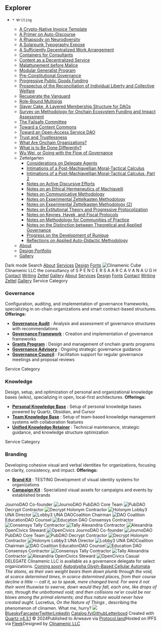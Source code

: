 ## Explorer
  *     * Writing
      * [A Crypto-Native Invoice Template](https://www.clinamenic.com/writing/A-Crypto-Native-Invoice-Template)
      * [A Primer on Auto-Discourse](https://www.clinamenic.com/writing/A-Primer-on-Auto-Discourse)
      * [A Rhapsody on Neurodiversity](https://www.clinamenic.com/writing/A-Rhapsody-on-Neurodiversity)
      * [A Solarpunk Typography Expose](https://www.clinamenic.com/writing/A-Solarpunk-Typography-Expose)
      * [A Sufficiently Decentralized Work Arrangement](https://www.clinamenic.com/writing/A-Sufficiently-Decentralized-Work-Arrangement)
      * [Containers for Consultants](https://www.clinamenic.com/writing/Containers-for-Consultants)
      * [Content as a Decentralized Service](https://www.clinamenic.com/writing/Content-as-a-Decentralized-Service)
      * [Malattunement before Malice](https://www.clinamenic.com/writing/Malattunement-before-Malice)
      * [Modular Generalist Program](https://www.clinamenic.com/writing/Modular-Generalist-Program)
      * [Pre-Constitutional Governance](https://www.clinamenic.com/writing/Pre-Constitutional-Governance)
      * [Progressive Public Goods Funding](https://www.clinamenic.com/writing/Progressive-Public-Goods-Funding)
      * [Prospectus of the Reconciliation of Individual Liberty and Collective Welfare](https://www.clinamenic.com/writing/Prospectus-of-the-Reconciliation-of-Individual-Liberty-and-Collective-Welfare)
      * [Recuperate the Vanguard](https://www.clinamenic.com/writing/Recuperate-the-Vanguard)
      * [Role-Bound Multisigs](https://www.clinamenic.com/writing/Role-Bound-Multisigs)
      * [Slayer Cake, A Layered Membership Structure for DAOs](https://www.clinamenic.com/writing/Slayer-Cake,-A-Layered-Membership-Structure-for-DAOs)
      * [Survey on Methodology for Onchain Ecosystem Funding and Impact Assessment](https://www.clinamenic.com/writing/Survey-on-Methodology-for-Onchain-Ecosystem-Funding-and-Impact-Assessment)
      * [The Failsafe Committee](https://www.clinamenic.com/writing/The-Failsafe-Committee)
      * [Toward a Content Commons](https://www.clinamenic.com/writing/Toward-a-Content-Commons)
      * [Toward an Open-Access Service DAO](https://www.clinamenic.com/writing/Toward-an-Open-Access-Service-DAO)
      * [Trust and Trustlessness](https://www.clinamenic.com/writing/Trust-and-Trustlessness)
      * [What Are Onchain Organizations?](https://www.clinamenic.com/writing/What-Are-Onchain-Organizations)
      * [What is to Be Done Differently?](https://www.clinamenic.com/writing/What-is-to-Be-Done-Differently)
      * [Wu Wei, or Going with the Flow of Governance](https://www.clinamenic.com/writing/Wu-Gwei,-or-Going-with-the-Flow-of-Governance)
    * Zettelgarten
      * [Considerations on Delegate Agents](https://www.clinamenic.com/zettelgarten/Considerations-on-Delegate-Agents)
      * [Intimations of a Post-Machiavellian Moral-Tactical Calculus](https://www.clinamenic.com/zettelgarten/Intimations-of-a-Post-Machiavellian-Moral-Tactical-Calculus)
      * [Intimations of a Post-Machiavellian Moral-Tactical Calculus, Part 2](https://www.clinamenic.com/zettelgarten/Intimations-of-a-Post-Machiavellian-Moral-Tactical-Calculus,-Part-2)
      * [Notes on Active Discursive Efforts](https://www.clinamenic.com/zettelgarten/Notes-on-Active-Discursive-Efforts)
      * [Notes on an Ethical Hermeneutics of Machiavelli](https://www.clinamenic.com/zettelgarten/Notes-on-an-Ethical-Hermeneutics-of-Machiavelli)
      * [Notes on Communicative Methodology](https://www.clinamenic.com/zettelgarten/Notes-on-Communicative-Methodology)
      * [Notes on Experimental Zettelkasten Methodology](https://www.clinamenic.com/zettelgarten/Notes-on-Experimental-Zettelkasten-Methodology)
      * [Notes on Experimental Zettelkasten Methodology (2)](https://www.clinamenic.com/zettelgarten/Notes-on-Experimental-Zettelkasten-Methodology,-Part-2)
      * [Notes on Extitutional Theory and Progressive Protocolization](https://www.clinamenic.com/zettelgarten/Notes-on-Extitutional-Theory-and-Progressive-Protocolization)
      * [Notes on Keynes, Hayek, and Fiscal Protocols](https://www.clinamenic.com/zettelgarten/Notes-on-Keynes,-Hayek,-and-Fiscal-Protocols)
      * [Notes on Methodology for Communities of Practice](https://www.clinamenic.com/zettelgarten/Notes-on-Methodology-for-Communities-of-Practice)
      * [Notes on the Distinction between Theoretical and Applied Governance](https://www.clinamenic.com/zettelgarten/Notes-on-the-Distinction-between-Theoretical-and-Applied-Governance)
      * [Progress on the Development of Runique](https://www.clinamenic.com/zettelgarten/Progress-on-the-Development-of-Runique)
      * [Reflections on Applied Auto-Didactic Methodology](https://www.clinamenic.com/zettelgarten/Reflections-on-Applied-Auto-Didactic-Methodology)
    * [About](https://www.clinamenic.com/about)
    * [Design Portfolio](https://www.clinamenic.com/design)
    * [Gallery](https://www.clinamenic.com/gallery)


[](https://www.clinamenic.com/index.html)
Dark mode
Search
[About](https://www.clinamenic.com/about) [Services](https://www.clinamenic.com/services) [](https://www.clinamenic.com/) [Design](https://www.clinamenic.com/design) [](https://www.clinamenic.com/) [Fonts](https://www.clinamenic.com/typography)
![Clinamenic Cube](https://arweave.net/KIy4ZM-FoCYsj9DxH8WIVI-HmhZpPY4V_eVJI-1DFkw)
Clinamenic LLC
the consultancy of
S P E N C E R
S 
A A
R
C A V A N A U G H
[Contact](https://www.clinamenic.com/) [Writing](https://www.clinamenic.com/writing) [Zettel](https://www.clinamenic.com/zettelgarten) [](https://www.clinamenic.com/) [Gallery](https://www.clinamenic.com/gallery) [](https://www.clinamenic.com/)
[About](https://www.clinamenic.com/about) [Services](https://www.clinamenic.com/) [](https://www.clinamenic.com/) [Design](https://www.clinamenic.com/design) [](https://www.clinamenic.com/) [Fonts](https://www.clinamenic.com/typography)
[Contact](https://www.clinamenic.com/) [Writing](https://www.clinamenic.com/writing) [Zettel](https://www.clinamenic.com/zettelgarten) [](https://www.clinamenic.com/) [Gallery](https://www.clinamenic.com/gallery) [](https://www.clinamenic.com/)
Service Category
### Governance[](https://www.clinamenic.com/#governance)
Configuration, auditing, and implementation of governance frameworks, specializing in on-chain organizations and smart contract-based structures.
**Offerings:**
  * [**Governance Audit**](https://www.clinamenic.com/#1.1) : Analysis and assessment of governance structures with recommendations
  * [**Governance Framework**](https://www.clinamenic.com/#1.2) : Creation and implementation of governance frameworks
  * [**Grants Program**](https://www.clinamenic.com/#1.3) : Design and management of onchain grants programs
  * [**Governance Advisory**](https://www.clinamenic.com/#1.4) : Ongoing strategic governance guidance
  * [**Governance Council**](https://www.clinamenic.com/#1.5) : Facilitation support for regular governance meetings and proposal reviews


Service Category
### Knowledge[](https://www.clinamenic.com/#knowledge)
Design, setup, and optimization of personal and organizational knowledge bases (wikis), specializing in open, local-first architectures.
**Offerings:**
  * [**Personal Knowledge Base**](https://www.clinamenic.com/#2.1) : Setup of personal knowledge bases powered by Quartz, Obsidian, and Cursor
  * [**Team Knowledge Base**](https://www.clinamenic.com/#2.2) : Setup of team-based knowledge management systems with collaboration features
  * [**Unified Knowledge Retainer**](https://www.clinamenic.com/#2.3) : Technical maintenance, strategic guidance, and knowledge structure optimization


Service Category
### Branding[](https://www.clinamenic.com/#branding)
Developing cohesive visual and verbal identities for organizations, focusing on clarity, consistency, and impact.
**Offerings:**
  * [**Brand Kit**](https://www.clinamenic.com/#3.1) : TESTING Development of visual identity systems for organizations
  * [**Campaign Kit**](https://www.clinamenic.com/#3.2) : Specialized visual assets for campaigns and events by established brands


JournoDAO
Co-founder
![JournoDAO](https://indigo-cautious-chinchilla-877.mypinata.cloud/ipfs/QmW14vYxLFSCTwfHBA3x1aNz5hxXxnXBv7rTozTnKnnJS4)
PubDAO
Core Team
![PubDAO](https://indigo-cautious-chinchilla-877.mypinata.cloud/ipfs/QmUqoP49eDSyriR6oettsdfig27hXufCa6pPyuR7PYg7Jm)
Decrypt
Contractor
![Decrypt](https://indigo-cautious-chinchilla-877.mypinata.cloud/ipfs/QmUkoLVZZruos3gqh88nnUF1811S6haR3CXsSNw58hbtLd)
Holonym
Contractor
![Holonym](https://indigo-cautious-chinchilla-877.mypinata.cloud/ipfs/QmVY6gdSXhBL5QdfapSKciSKG7oVbppQDhSaaEABC9nKNW)
Lobby3 UNA
Director
![Lobby3 UNA](https://indigo-cautious-chinchilla-877.mypinata.cloud/ipfs/QmeCKyJFTMKVErB1u31NoEokYHUWsFiMeYk6nuariWSdEW)
DAOCoalition
Chairman
![DAO Coalition](https://indigo-cautious-chinchilla-877.mypinata.cloud/ipfs/QmaP6CSzJp6wJbECW4gLGfrDhjpu48oMEhm7tyg8oZaMFg)
EducationDAO
Counsel
![Education DAO](https://indigo-cautious-chinchilla-877.mypinata.cloud/ipfs/QmbxodFHbEpZaYo5AdjUR5Wu77vVJ5H53ZDHRLPawJRiRT)
Consensys
Contractor
![Consensys](https://indigo-cautious-chinchilla-877.mypinata.cloud/ipfs/QmZCijUn73vZnCU6PyMGmTe9kMXzDZHgQzXVmZCwidaZmH)
Tally
Contractor
![Tally](https://indigo-cautious-chinchilla-877.mypinata.cloud/ipfs/QmRcnc8rhYXYw9uKREKGUuTcevNnDbiwBusGni41HHMPbm)
Alexandria
Contractor
![Alexandria](https://indigo-cautious-chinchilla-877.mypinata.cloud/ipfs/QmQLR5YTZj9XB4DrNbU9JXGi989cC8aDxwxXV66Yj5ph2z)
OpenCivics
Steward
![OpenCivics](https://indigo-cautious-chinchilla-877.mypinata.cloud/ipfs/QmXPC32sP9t7U3aFwk4Qpi16oMycekazrP9rGfYVoYGJrX)
JournoDAO
Co-founder
![JournoDAO](https://indigo-cautious-chinchilla-877.mypinata.cloud/ipfs/QmW14vYxLFSCTwfHBA3x1aNz5hxXxnXBv7rTozTnKnnJS4)
PubDAO
Core Team
![PubDAO](https://indigo-cautious-chinchilla-877.mypinata.cloud/ipfs/QmUqoP49eDSyriR6oettsdfig27hXufCa6pPyuR7PYg7Jm)
Decrypt
Contractor
![Decrypt](https://indigo-cautious-chinchilla-877.mypinata.cloud/ipfs/QmUkoLVZZruos3gqh88nnUF1811S6haR3CXsSNw58hbtLd)
Holonym
Contractor
![Holonym](https://indigo-cautious-chinchilla-877.mypinata.cloud/ipfs/QmVY6gdSXhBL5QdfapSKciSKG7oVbppQDhSaaEABC9nKNW)
Lobby3 UNA
Director
![Lobby3 UNA](https://indigo-cautious-chinchilla-877.mypinata.cloud/ipfs/QmeCKyJFTMKVErB1u31NoEokYHUWsFiMeYk6nuariWSdEW)
DAOCoalition
Chairman
![DAO Coalition](https://indigo-cautious-chinchilla-877.mypinata.cloud/ipfs/QmaP6CSzJp6wJbECW4gLGfrDhjpu48oMEhm7tyg8oZaMFg)
EducationDAO
Counsel
![Education DAO](https://indigo-cautious-chinchilla-877.mypinata.cloud/ipfs/QmbxodFHbEpZaYo5AdjUR5Wu77vVJ5H53ZDHRLPawJRiRT)
Consensys
Contractor
![Consensys](https://indigo-cautious-chinchilla-877.mypinata.cloud/ipfs/QmZCijUn73vZnCU6PyMGmTe9kMXzDZHgQzXVmZCwidaZmH)
Tally
Contractor
![Tally](https://indigo-cautious-chinchilla-877.mypinata.cloud/ipfs/QmRcnc8rhYXYw9uKREKGUuTcevNnDbiwBusGni41HHMPbm)
Alexandria
Contractor
![Alexandria](https://indigo-cautious-chinchilla-877.mypinata.cloud/ipfs/QmQLR5YTZj9XB4DrNbU9JXGi989cC8aDxwxXV66Yj5ph2z)
OpenCivics
Steward
![OpenCivics](https://indigo-cautious-chinchilla-877.mypinata.cloud/ipfs/QmXPC32sP9t7U3aFwk4Qpi16oMycekazrP9rGfYVoYGJrX)
Casual
DELEGATE
Clinamenic LLC is available as a governance delegate for select organizations. [Coming soon!](https://www.clinamenic.com/services)
[ Autoglypha Glyph-Based Cellular Automata  ](https://autoglypha.clinamenic.com/?ref=clinamenic)
_The atoms, as their own weight bears them down plumb through the void, at scarce determined times, in scarce determined places, from their course decline a little -- call it, so to speak, mere changed trend. For were it not their wont thuswise to swerve, down would they fall, each one, like drops of rain, through the unbottomed void; and then collisions ne'er could be nor blows among the primal elements; and thus nature would never have created aught._
Lucretius, _On the Nature of Things_ , describing the phenomenon of clinamen. 
What me, hurry?
[![](https://www.arweave.net/YTGNRT988-TEI-KlVdsfZGg_hWFHE6FnF9hqIdU2dsg)](https://www.clinamenic.com/)
[Bluesky](https://bsky.app/profile/clinamenic.bsky.social)[Farcaster](https://warpcast.com/clinamenic)[Twitter](https://www.x.com/clinamenic)[LinkedIn](https://www.linkedin.com/in/clinamenic-llc-2178b1278/)
[Catalog.fyi](https://catalog.fyi/users/Clinamenic)[Github](https://www.github.com/clinamenic)[Letterboxd](https://letterboxd.com/clinamenic/)
Created with [Quartz v4.3.1](https://quartz.jzhao.xyz/) © 2024Published to Arweave via [Protocol.land](https://protocol.land/#/repository/4323e52e-edf7-4f09-8d3c-b9add2bb14cb)Hosted on IPFS via [Fleek](https://bafybeid3ql53i7y42jgphmj52vv76c5joxgmkadpsdhvc764vc6rmhlu2q.ipfs.flk-ipfs.xyz/)Designed by [Clinamenic LLC](https://www.clinamenic.com)
